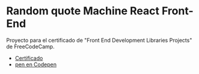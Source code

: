 # Random quote Machine React Front-End

Proyecto para el certificado de "Front End Development Libraries Projects" de
FreeCodeCamp.

-   [Certificado](https://www.freecodecamp.org/certification/ronaldrbb/front-end-development-libraries)
-   [pen en Codepen](https://codepen.io/RonaldRBB/full/mdMmxON)

